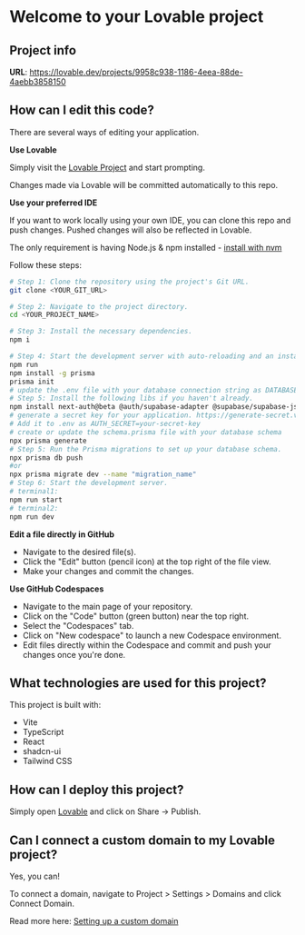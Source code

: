 # Welcome to your Lovable project

## Project info

**URL**: https://lovable.dev/projects/9958c938-1186-4eea-88de-4aebb3858150

## How can I edit this code?

There are several ways of editing your application.

**Use Lovable**

Simply visit the [Lovable Project](https://lovable.dev/projects/9958c938-1186-4eea-88de-4aebb3858150) and start prompting.

Changes made via Lovable will be committed automatically to this repo.

**Use your preferred IDE**

If you want to work locally using your own IDE, you can clone this repo and push changes. Pushed changes will also be reflected in Lovable.

The only requirement is having Node.js & npm installed - [install with nvm](https://github.com/nvm-sh/nvm#installing-and-updating)

Follow these steps:

```sh
# Step 1: Clone the repository using the project's Git URL.
git clone <YOUR_GIT_URL>

# Step 2: Navigate to the project directory.
cd <YOUR_PROJECT_NAME>

# Step 3: Install the necessary dependencies.
npm i

# Step 4: Start the development server with auto-reloading and an instant preview.
npm run
npm install -g prisma
prisma init
# update the .env file with your database connection string as DATABASE_URL="postgresql://user:pass@localhost:5433/idea_dashboard?schema=public"
# Step 5: Install the following libs if you haven't already.
npm install next-auth@beta @auth/supabase-adapter @supabase/supabase-js bcryptjs @types/bcryptjs @auth/prisma-adapter @prisma/client --save-dev @types/node
# generate a secret key for your application. https://generate-secret.vercel.app/32
# Add it to .env as AUTH_SECRET=your-secret-key
# create or update the schema.prisma file with your database schema
npx prisma generate
# Step 5: Run the Prisma migrations to set up your database schema.
npx prisma db push
#or
npx prisma migrate dev --name "migration_name"
# Step 6: Start the development server.
# terminal1:
npm run start
# terminal2:
npm run dev
```

**Edit a file directly in GitHub**

- Navigate to the desired file(s).
- Click the "Edit" button (pencil icon) at the top right of the file view.
- Make your changes and commit the changes.

**Use GitHub Codespaces**

- Navigate to the main page of your repository.
- Click on the "Code" button (green button) near the top right.
- Select the "Codespaces" tab.
- Click on "New codespace" to launch a new Codespace environment.
- Edit files directly within the Codespace and commit and push your changes once you're done.

## What technologies are used for this project?

This project is built with:

- Vite
- TypeScript
- React
- shadcn-ui
- Tailwind CSS

## How can I deploy this project?

Simply open [Lovable](https://lovable.dev/projects/9958c938-1186-4eea-88de-4aebb3858150) and click on Share -> Publish.

## Can I connect a custom domain to my Lovable project?

Yes, you can!

To connect a domain, navigate to Project > Settings > Domains and click Connect Domain.

Read more here: [Setting up a custom domain](https://docs.lovable.dev/tips-tricks/custom-domain#step-by-step-guide)
